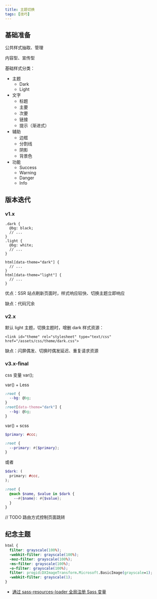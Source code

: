 ```yaml
---
title: 主题切换
tags: [技巧]
---
```


## 基础准备

公共样式抽取、管理

内容型、宣传型

基础样式分类：

- 主题
  - Dark
  - Light
- 文字
  - 标题
  - 主要
  - 次要
  - 链接
  - 提示（渐进式）
- 辅助
  - 边框
  - 分割线
  - 阴影
  - 背景色
- 功能
  - Success
  - Warning
  - Danger
  - Info

## 版本迭代

### v1.x

```less
.dark {
  @bg: black;
  // ...
}
.light {
  @bg: white;
  // ...
}

html[data-theme="dark"] {
  // ...
}
html[data-theme="light"] {
  // ...
}
```

优点：SSR 站点刷新页面时，样式响应较快、切换主题立即响应

缺点：代码冗余

### v2.x

默认 light 主题，切换主题时，增删 dark 样式资源：

`<link id="theme" rel="stylesheet" type="text/css" href="/assets/css/theme/dark.css">`

缺点：闪屏偶发、切换时偶发延迟、重复请求资源

### v3.x-final

css 变量 var();

var() + Less

```css
:root {
  --bg: @bg;
}
:root[data-theme="dark"] {
  --bg: @bg;
}
```

var() + scss

```scss
$primary: #ccc;

:root {
  --primary: #{$primary};
}
```

或者

```scss
$dark: (
  primary: #ccc,
);

:root {
  @each $name, $value in $dark {
    --#{$name}: #{$value};
  }
}
```

// TODO 路由方式控制页面跳转

## 纪念主题

```css
html {
  filter: grayscale(100%);
  -webkit-filter: grayscale(100%);
  -moz-filter: grayscale(100%);
  -ms-filter: grayscale(100%);
  -o-filter: grayscale(100%);
  filter: progid:DXImageTransform.Microsoft.BasicImage(grayscale=1);
  -webkit-filter: grayscale(1);
}
```

- [通过 sass-resources-loader 全局注册 Sass 变量](https://www.jianshu.com/p/5c3d457fbec9)
